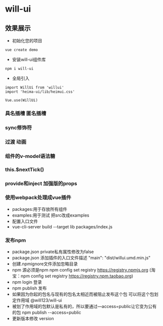 # will-ui

## 效果展示
- 初始化您的项目
```
vue create demo
```
- 安装will-ui组件库
```
npm i will-ui
```
- 全局引入
```
import WillUi from 'willui' 
import 'heima-ui/lib/heimui.css'

Vue.use(WillUi)
``` 



### 具名插槽 匿名插槽
### sync修饰符
### 过渡 动画
### 组件的v-model语法糖
### this.$nextTick()
### provide和inject 加强版的props

### 使用webpack处理成vue插件
- packages:用于存放所有组件
- examples:用于测试 把src改成examples
- 配置入口文件
- vue-cli-server build --target lib packages/index.js
### 发布npm
- package.json private私有属性修改为false
- package.json 添加插件的入口文件描述 "main": "dist/willui.umd.min.js"
- 创建.npmignore文件添加忽略目录
- npm 源必须是npm  npm config set registry https://registry.npmjs.org  (淘宝：npm config set registry https://registry.npm.taobao.org)
- npm login 登录
- npm publish 发布
- 如果因为你起的包名与现有的包名太相近而被阻止发布这个包 可以将这个包划定作用域 @will123/will-ui
- 被划了作用域的包默认是私有的，所以要通过—access=public让它变为公有的包 npm publish --access=public
- 更新版本修改 version

